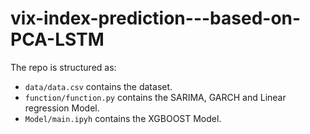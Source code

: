 # vix-index-prediction---based-on-PCA-LSTM

The repo is structured as:

-   `data/data.csv` contains the dataset.
-   `function/function.py` contains the SARIMA, GARCH and Linear regression Model.
-   `Model/main.ipyh` contains the XGBOOST Model.
